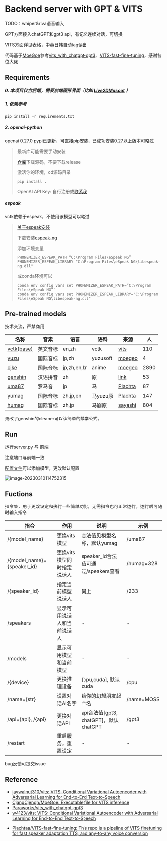 # Backend server with GPT & VITS

TODO：whiper&riva语音输入



GPT方面接入chatGPT和gpt3 api，有记忆连续对话，可切换

VITS方面详见表格，中英日韩自动tag读出

代码基于[MoeGoe](https://github.com/CjangCjengh/MoeGoe)参考[vits_with_chatgpt-gpt3](https://github.com/Paraworks/vits_with_chatgpt-gpt3)、[VITS-fast-fine-tuning](https://github.com/Plachtaa/VITS-fast-fine-tuning)，感谢各位大佬

## Requirements

##### 0. 本项目仅含后端，需要前端图形界面（比如 [Live2DMascot](https://github.com/Arkueid/Live2DMascot) ）

##### 1. 依赖参考

```
pip install -r requirements.txt
```

##### 2. openai-python

openai 0.27.0 pypi已更新，可直接pip安装，已成功安装0.27以上版本可略过

> 最新库可能需要手动安装
>
> [仓库](https://github.com/openai/openai-python)下载源码，不要下载release
>
> 激活你的环境，cd源码目录
>
> ```
> pip install .
> ```
>
> OpenAI API Key: 自行注册或[联系我](https://space.bilibili.com/23698455)
>

##### espeak

vctk依赖于espeak，不使用该模型可以略过

> [关于espeak安装](https://github.com/bootphon/phonemizer/issues/44)
>
> 下载安装[espeak-ng](https://github.com/espeak-ng/espeak-ng/releases)
>
> 添加环境变量
>
> ```
> PHONEMIZER_ESPEAK_PATH “C:\Program Files\eSpeak NG”
> PHONEMIZER_ESPEAK_LIBRARY "C:\Program Files\eSpeak NG\libespeak-ng.dll"
> ```
>
> 或conda环境可以
>
> ```
> conda env config vars set PHONEMIZER_ESPEAK_PATH=“C:\Program Files\eSpeak NG”`
> conda env config vars set PHONEMIZER_ESPEAK_LIBRARY="C:\Program Files\eSpeak NG\libespeak-ng.dll"
> ```
>



## Pre-trained models

技术交流，严禁商用

| 名称                                                         | 音素     | 语言        | 语料     | 来源                                                         | 人   |
| ------------------------------------------------------------ | -------- | ----------- | -------- | ------------------------------------------------------------ | ---- |
| [vctk(base)](https://drive.google.com/drive/folders/1ksarh-cJf3F5eKJjLVWY0X1j1qsQqiS2) | 英文音标 | en,zh       | vctk     | [vits](https://github.com/jaywalnut310/vits)                 | 110  |
| [yuzu](https://sjtueducn-my.sharepoint.com/:u:/g/personal/cjang_cjengh_sjtu_edu_cn/EQ0IKHchgzZAt0E6GryW17EBsIlIkmby6BcO9FtoODjwNQ?e=5uzWtj) | 国际音标 | jp,zh       | yuzusoft | [moegeo](https://github.com/CjangCjengh/TTSModels)           | 4    |
| [cjke](https://sjtueducn-my.sharepoint.com/:u:/g/personal/cjang_cjengh_sjtu_edu_cn/EfW8nGHBejxEisHhxVjq1v4BOxqT7YJ-p_pudTPEoDDxxw?e=O8DNrR) | 国际音标 | jp,zh,en,kr | anime    | [moegeo](https://github.com/CjangCjengh/TTSModels)           | 2890 |
| [genshin](https://huggingface.co/lrioxh/vits/blob/main/G_809000.pth) | 汉语拼音 | zh          | 原       | [link](http://nscc-gz.cn/)                                   | 53   |
| [uma87](https://huggingface.co/spaces/Plachta/VITS-Umamusume-voice-synthesizer/blob/main/pretrained_models/G_jp.pth) | 罗马音   | jp          | 马       | [Plachta](https://huggingface.co/spaces/Plachta/VITS-Umamusume-voice-synthesizer) | 87   |
| [yumag](https://huggingface.co/spaces/Plachta/VITS-Umamusume-voice-synthesizer/blob/main/pretrained_models/G_trilingual.pth) | 国际音标 | zh,jp,en    | 马yuzu原 | [Plachta](https://huggingface.co/spaces/Plachta/VITS-Umamusume-voice-synthesizer) | 147  |
| [humag](https://huggingface.co/spaces/Plachta/VITS-Umamusume-voice-synthesizer) | 国际音标 | zh,jp       | 马崩原   | [sayashi](https://huggingface.co/spaces/sayashi/vits-uma-genshin-honkai) | 804  |

更改了genshin的cleaner可以读简单的数学公式。

## Run

运行server.py 与 前端

注意端口与前端一致

[配置文件](https://github.com/lrioxh/backend-with-gpt-vits/blob/main/server_config.json)可以添加模型，更改默认配置

![image-20230310114752315](http://m.qpic.cn/psc?/V52VtAJj03gqAZ1Zi9Ot2f5BBX0L3sbF/bqQfVz5yrrGYSXMvKr.cqWsrEn6Fs7jn8YSikLlBqs5oRsu5FD3zxHbcEtAHADMqlT*6bPEXcxyPhzd0QLOp2T7M4ouw7BlCEuiBRpsfdc0!/b&bo=2wEpAQAAAAADB9A!&rf=viewer_4)

## Fuctions
指令集，用于更改设定和执行一些简单功能，无需指令也可正常运行，运行后可随时输入指令

| 指令                       | 作用                       | 说明                                  | 示例       |
| -------------------------- | -------------------------- | ------------------------------------- | ---------- |
| /{model_name}              | 更换vits模型               | 合法值见模型名称，默认yumag           | /uma87     |
| /{model_name}={speaker_id} | 更换vits模型同时指定说话人 | speaker_id合法值可通过/speakers查看   | /humag=328 |
| /{speaker_id}              | 指定当前模型说话人         | 同上                                  | /233       |
| /speakers                  | 显示可用说话人和当前说话人 | -                                     | -          |
| /models                    | 显示可用模型和当前模型     | -                                     | -          |
| /{device}                  | 更换推理设备               | [cpu,cuda], 默认cuda                  | /cpu       |
| /name={str}                | 设置对话AI名字             | 给你的幻想朋友起个名                  | /name=MOSS |
| /api={api}, /{api}         | 更换对话API                | api合法值[gpt3, chatGPT]，默认chatGPT | /gpt3      |
| /restart                   | 重启服务，重置设定         | -                                     | -          |

bug反馈可提交issue

## Reference
- [jaywalnut310/vits: VITS: Conditional Variational Autoencoder with Adversarial Learning for End-to-End Text-to-Speech](https://github.com/jaywalnut310/vits)
- [CjangCjengh/MoeGoe: Executable file for VITS inference](https://github.com/CjangCjengh/MoeGoe)
- [Paraworks/vits_with_chatgpt-gpt3](https://github.com/Paraworks/vits_with_chatgpt-gpt3)
- [w4123/vits: VITS: Conditional Variational Autoencoder with Adversarial Learning for End-to-End Text-to-Speech](https://github.com/w4123/vits)

+ [Plachtaa/VITS-fast-fine-tuning: This repo is a pipeline of VITS finetuning for fast speaker adaptation TTS, and any-to-any voice conversion](https://github.com/Plachtaa/VITS-fast-fine-tuning)